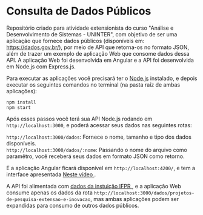 # Consulta de Dados Públicos
Repositório criado para atividade extensionista do curso "Análise e Desenvolvimento de Sistemas - UNINTER", com objetivo de ser uma aplicação que fornece dados públicos (disponíveis em: https://dados.gov.br/), por meio de API que retorna-os no formato JSON, além de trazer um exemplo de aplicação Web que consome dados dessa API. A aplicação Web foi desenvolvida em Angular e a API foi desenvolvida em Node.js com Express.js.

Para executar as aplicações você precisará ter o <a href="https://nodejs.org/en/download/">Node.js</a> instalado, e depois executar os seguintes comandos no terminal (na pasta raíz de ambas aplicações): 

```
npm install
npm start
```

Após esses passos você terá sua API Node.js rodando em `http://localhost:3000`, e poderá acessar seus dados nas seguintes rotas:

`http://localhost:3000/dados`: Fornece o nome, tamanho e tipo dos dados disponíveis.<br />
`http://localhost:3000/dados/:nome`: Passando o nome do arquivo como paramêtro, você receberá seus dados em formato JSON como retorno.

E a aplicação Angular ficará disponível em `http://localhost:4200/`, e tem a interface apresentada <a href="https://www.youtube.com/watch?v=6nAIlWxtmxA">Neste vídeo </a>.


A API foi alimentada com <a href="https://dados.gov.br/dataset?organization=instituto-federal-de-educacao-ciencia-e-tecnologia-do-parana-ifpr&q=IFPR"> dados da instuição IFPR </a>, e a aplicação Web consume apenas os dados da rota `http://localhost:3000/dados/projetos-de-pesquisa-extensao-e-inovacao`, mas ambas aplicações podem ser expandidas para consumo de outros dados públicos.
